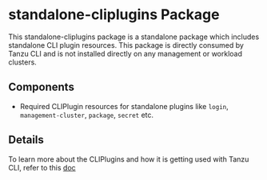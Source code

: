 # standalone-cliplugins Package

This standalone-cliplugins package is a standalone package which includes standalone CLI plugin resources. This package is directly consumed by Tanzu CLI and is not installed directly on any management or workload clusters.

## Components

* Required CLIPlugin resources for standalone plugins like `login`, `management-cluster`, `package`, `secret` etc.

## Details

To learn more about the CLIPlugins and how it is getting used with Tanzu CLI, refer to this [doc](../../docs/design/context-aware-plugin-discovery-design.md)
